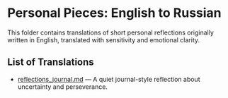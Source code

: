 # Personal Pieces: English to Russian

This folder contains translations of short personal reflections originally written in English, translated with sensitivity and emotional clarity.

## List of Translations

- [reflections_journal.md](./reflections_journal.md) — A quiet journal-style reflection about uncertainty and perseverance.
